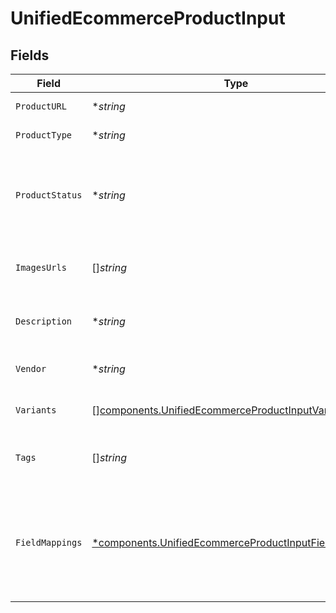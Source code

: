 # UnifiedEcommerceProductInput


## Fields

| Field                                                                                                                         | Type                                                                                                                          | Required                                                                                                                      | Description                                                                                                                   |
| ----------------------------------------------------------------------------------------------------------------------------- | ----------------------------------------------------------------------------------------------------------------------------- | ----------------------------------------------------------------------------------------------------------------------------- | ----------------------------------------------------------------------------------------------------------------------------- |
| `ProductURL`                                                                                                                  | **string*                                                                                                                     | :heavy_minus_sign:                                                                                                            | The URL of the product                                                                                                        |
| `ProductType`                                                                                                                 | **string*                                                                                                                     | :heavy_minus_sign:                                                                                                            | The type of the product                                                                                                       |
| `ProductStatus`                                                                                                               | **string*                                                                                                                     | :heavy_minus_sign:                                                                                                            | The status of the product. Either ACTIVE, DRAFT OR ARCHIVED.                                                                  |
| `ImagesUrls`                                                                                                                  | []*string*                                                                                                                    | :heavy_minus_sign:                                                                                                            | The URLs of the product images                                                                                                |
| `Description`                                                                                                                 | **string*                                                                                                                     | :heavy_minus_sign:                                                                                                            | The description of the product                                                                                                |
| `Vendor`                                                                                                                      | **string*                                                                                                                     | :heavy_minus_sign:                                                                                                            | The vendor of the product                                                                                                     |
| `Variants`                                                                                                                    | [][components.UnifiedEcommerceProductInputVariants](../../models/components/unifiedecommerceproductinputvariants.md)          | :heavy_minus_sign:                                                                                                            | The variants of the product                                                                                                   |
| `Tags`                                                                                                                        | []*string*                                                                                                                    | :heavy_minus_sign:                                                                                                            | The tags associated with the product                                                                                          |
| `FieldMappings`                                                                                                               | [*components.UnifiedEcommerceProductInputFieldMappings](../../models/components/unifiedecommerceproductinputfieldmappings.md) | :heavy_minus_sign:                                                                                                            | The custom field mappings of the object between the remote 3rd party & Panora                                                 |